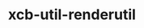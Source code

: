 ---
title: "xcb-util-renderutil"
layout: cache
categories: [package, develop]
meta: {"versions": ["0.3.10"], "compilers": ["gcc@=11.1.0"], "oss": ["ubuntu20.04"], "platforms": ["linux"], "targets": ["x86_64_v3"], "stacks": ["data-vis-sdk", "root"], "num_specs": 9, "num_specs_by_stack": {"root": 9, "data-vis-sdk": 9}}
spec_details: [{"hash": "ntg4xvi75ylps6zzyn4b3adm6fytile2", "compiler": "gcc@=11.1.0", "versions": ["0.3.10"], "os": "ubuntu20.04", "platform": "linux", "target": "x86_64_v3", "variants": ["build_system=autotools"], "stacks": ["root", "data-vis-sdk"], "size": "-", "tarball": "https://binaries.spack.io/develop/build_cache/linux-ubuntu20.04-x86_64_v3/gcc-11.1.0/xcb-util-renderutil-0.3.10/linux-ubuntu20.04-x86_64_v3-gcc-11.1.0-xcb-util-renderutil-0.3.10-ntg4xvi75ylps6zzyn4b3adm6fytile2.spack"}, {"hash": "yoo22e2rpii3yfpvy2d3eclgq3gazumw", "compiler": "gcc@=11.1.0", "versions": ["0.3.10"], "os": "ubuntu20.04", "platform": "linux", "target": "x86_64_v3", "variants": ["build_system=autotools"], "stacks": ["root", "data-vis-sdk"], "size": "-", "tarball": "https://binaries.spack.io/develop/build_cache/linux-ubuntu20.04-x86_64_v3/gcc-11.1.0/xcb-util-renderutil-0.3.10/linux-ubuntu20.04-x86_64_v3-gcc-11.1.0-xcb-util-renderutil-0.3.10-yoo22e2rpii3yfpvy2d3eclgq3gazumw.spack"}, {"hash": "c4bdo5myo4folvfo7zpwr2zs2lmu2tjo", "compiler": "gcc@=11.1.0", "versions": ["0.3.10"], "os": "ubuntu20.04", "platform": "linux", "target": "x86_64_v3", "variants": ["build_system=autotools"], "stacks": ["root", "data-vis-sdk"], "size": "-", "tarball": "https://binaries.spack.io/develop/build_cache/linux-ubuntu20.04-x86_64_v3/gcc-11.1.0/xcb-util-renderutil-0.3.10/linux-ubuntu20.04-x86_64_v3-gcc-11.1.0-xcb-util-renderutil-0.3.10-c4bdo5myo4folvfo7zpwr2zs2lmu2tjo.spack"}, {"hash": "kaho5wl2xa5zotdg4oag77pc2yjktujf", "compiler": "gcc@=11.1.0", "versions": ["0.3.10"], "os": "ubuntu20.04", "platform": "linux", "target": "x86_64_v3", "variants": ["build_system=autotools"], "stacks": ["root", "data-vis-sdk"], "size": "-", "tarball": "https://binaries.spack.io/develop/build_cache/linux-ubuntu20.04-x86_64_v3/gcc-11.1.0/xcb-util-renderutil-0.3.10/linux-ubuntu20.04-x86_64_v3-gcc-11.1.0-xcb-util-renderutil-0.3.10-kaho5wl2xa5zotdg4oag77pc2yjktujf.spack"}, {"hash": "7zygrr3xnrc2v2pdrpma2mpdq2gctwrk", "compiler": "gcc@=11.1.0", "versions": ["0.3.10"], "os": "ubuntu20.04", "platform": "linux", "target": "x86_64_v3", "variants": ["build_system=autotools"], "stacks": ["root", "data-vis-sdk"], "size": "-", "tarball": "https://binaries.spack.io/develop/build_cache/linux-ubuntu20.04-x86_64_v3/gcc-11.1.0/xcb-util-renderutil-0.3.10/linux-ubuntu20.04-x86_64_v3-gcc-11.1.0-xcb-util-renderutil-0.3.10-7zygrr3xnrc2v2pdrpma2mpdq2gctwrk.spack"}, {"hash": "wsc36zb5sz7gxo4755jdj36vxnppygm7", "compiler": "gcc@=11.1.0", "versions": ["0.3.10"], "os": "ubuntu20.04", "platform": "linux", "target": "x86_64_v3", "variants": ["build_system=autotools"], "stacks": ["root", "data-vis-sdk"], "size": "-", "tarball": "https://binaries.spack.io/develop/build_cache/linux-ubuntu20.04-x86_64_v3/gcc-11.1.0/xcb-util-renderutil-0.3.10/linux-ubuntu20.04-x86_64_v3-gcc-11.1.0-xcb-util-renderutil-0.3.10-wsc36zb5sz7gxo4755jdj36vxnppygm7.spack"}, {"hash": "rkg3heemspjs56klexrcbutlervnmqp7", "compiler": "gcc@=11.1.0", "versions": ["0.3.10"], "os": "ubuntu20.04", "platform": "linux", "target": "x86_64_v3", "variants": ["build_system=autotools"], "stacks": ["root", "data-vis-sdk"], "size": "-", "tarball": "https://binaries.spack.io/develop/build_cache/linux-ubuntu20.04-x86_64_v3/gcc-11.1.0/xcb-util-renderutil-0.3.10/linux-ubuntu20.04-x86_64_v3-gcc-11.1.0-xcb-util-renderutil-0.3.10-rkg3heemspjs56klexrcbutlervnmqp7.spack"}, {"hash": "bjf6nf64s566cqc73fsxwmpjaiyoi3gz", "compiler": "gcc@=11.1.0", "versions": ["0.3.10"], "os": "ubuntu20.04", "platform": "linux", "target": "x86_64_v3", "variants": ["build_system=autotools"], "stacks": ["root", "data-vis-sdk"], "size": "-", "tarball": "https://binaries.spack.io/develop/build_cache/linux-ubuntu20.04-x86_64_v3/gcc-11.1.0/xcb-util-renderutil-0.3.10/linux-ubuntu20.04-x86_64_v3-gcc-11.1.0-xcb-util-renderutil-0.3.10-bjf6nf64s566cqc73fsxwmpjaiyoi3gz.spack"}, {"hash": "oyyyqq7ekzqm64dm4spjdxkpofzi26t3", "compiler": "gcc@=11.1.0", "versions": ["0.3.10"], "os": "ubuntu20.04", "platform": "linux", "target": "x86_64_v3", "variants": ["build_system=autotools"], "stacks": ["root", "data-vis-sdk"], "size": "-", "tarball": "https://binaries.spack.io/develop/build_cache/linux-ubuntu20.04-x86_64_v3/gcc-11.1.0/xcb-util-renderutil-0.3.10/linux-ubuntu20.04-x86_64_v3-gcc-11.1.0-xcb-util-renderutil-0.3.10-oyyyqq7ekzqm64dm4spjdxkpofzi26t3.spack"}]
---